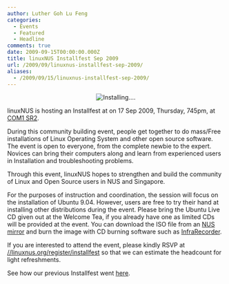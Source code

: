 ```yaml
---
author: Luther Goh Lu Feng
categories:
  - Events
  - Featured
  - Headline
comments: true
date: 2009-09-15T00:00:00.000Z
title: linuxNUS Installfest Sep 2009
url: /2009/09/linuxnus-installfest-sep-2009/
aliases:
  - /2009/09/15/linuxnus-installfest-sep-2009/
---
```


<p align="center"><img src="//farm4.static.flickr.com/3505/3260062912_baf52f4ed7.jpg?v=0" alt="Installing...." /></p>

linuxNUS is hosting an Installfest at on 17 Sep 2009, Thursday, 745pm, at <a href="//www.comp.nus.edu.sg/aboutsoc/location.shtml">COM1 SR2</a>.

During this community building event, people get together to do mass/Free installations of Linux Operating System and other open source software. The event is open to everyone, from the complete newbie to the expert. Novices can bring their computers along and learn from experienced users in Installation and troubleshooting problems.

Through this event, linuxNUS hopes to strengthen and build the community of Linux and Open Source users in NUS and Singapore.

For the purposes of instruction and coordination, the session will focus on the installation of Ubuntu 9.04. However, users are free to try their hand at installing other distributions during the event. Please bring the Ubuntu Live CD given out at the Welcome Tea, if you already have one as limited CDs will be provided at the event. You can download the ISO file from an <a href="//ftp.science.nus.edu.sg/linux/ubuntu-ISO/9.04/">NUS mirror</a> and burn the image with CD burning software such as <a href="//infrarecorder.org/">InfraRecorder</a>.

If you are interested to attend the event, please kindly RSVP at <a href="//linuxnus.org/register/installfest">//linuxnus.org/register/installfest</a> so that we can estimate the headcount for light refreshments.

See how our previous Installfest went <a href="//linuxnus.org/2009/02/10/what-fun-an-install-fest/">here</a>.
